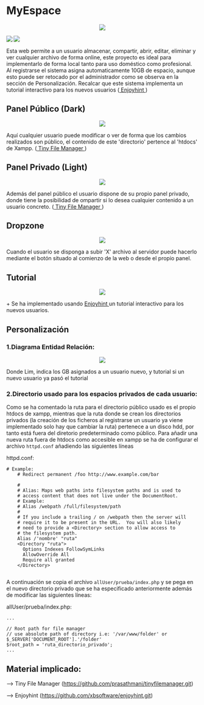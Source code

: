 # MyEspace
<p align="center"><img src="https://github.com/AcoranGonzalezMoray/MyDrive/blob/main/images/Home.png"></p>
<img align=left src="https://img.shields.io/badge/PHP-777BB4?style=for-the-badge&logo=php&logoColor=white"><img align=left src="https://img.shields.io/badge/HTML5-E34F26?style=for-the-badge&logo=html5&logoColor=white">
<p><br>

Esta web permite a un usuario almacenar, compartir, abrir, editar, eliminar y ver cualquier archivo de forma online, este proyecto es ideal para implementarlo de forma local tanto para uso doméstico como profesional. Al registrarse el sistema asigna automaticamente 10GB de espacio, aunque esto puede ser retocado por el administrador como se observa en la sección de Personalización. Recalcar que este sistema implementa un tutorial interactivo para los nuevos usuarios (<a href="https://github.com/AcoranGonzalezMoray/MyEspace#material-implicado"> Enjoyhint </a>)
</p>

## Panel Público (Dark)
<p align="center"><img src="https://github.com/AcoranGonzalezMoray/MyDrive/blob/main/images/Contenido_P.png"></p>

<p>
Aquí cualquier usuario puede modificar o ver de forma que los cambios realizados son público, el contenido de este  'directorio' pertence al 'htdocs' de Xampp. (<a href="https://github.com/AcoranGonzalezMoray/MyEspace#material-implicado"> Tiny File Manager </a>)
</p>

## Panel Privado (Light)
<p align="center"><img src="https://github.com/AcoranGonzalezMoray/MyDrive/blob/main/images/Contenido_PP.png"></p>

<p>
Además del panel público el usuario dispone de su propio panel privado, donde tiene la posibilidad de ompartir si lo desea cualquier contenido a un usuario concreto. (<a href="https://github.com/AcoranGonzalezMoray/MyEspace#material-implicado"> Tiny File Manager </a>)
</p>

## Dropzone
<p align="center"><img src="https://github.com/AcoranGonzalezMoray/MyDrive/blob/main/images/DropZone.png"></p>

<p>
Cuando el usuario se disponga a subir 'X' archivo al servidor puede hacerlo mediante el botón situado al comienzo de la web
o desde el propio panel.
</p>

## Tutorial 
<p align="center"><img src="https://github.com/AcoranGonzalezMoray/MyDrive/blob/main/images/Tutorial.png"></p>

<p>
 + Se ha implementado usando <a href="https://github.com/AcoranGonzalezMoray/MyEspace#material-implicado"> Enjoyhint </a> un tutorial interactivo para los nuevos usuarios.
</p>

## Personalización

### 1.Diagrama Entidad Relación:

<p align="center"><img src="https://github.com/AcoranGonzalezMoray/MyDrive/blob/main/images/Diagrama%20entidad%20relaci%C3%B3n.png"></p>
Donde Lim, indica los GB asignados a un usuario nuevo, y tutorial si un nuevo usuario ya pasó el tutorial
<br>

### 2.Directorio usado para los espacios privados de cada usuario:

Como se ha comentado la ruta para el directorio público usado es el propio htdocs de xampp, mientras que la ruta donde se crean los directorios privados (la creación de los ficheros al registrarse un usuario ya viene implementado solo hay que cambiar la ruta) pertenece a un disco hdd, por tanto está fuera del diretorio predeterminado como público. Para añadir una nueva ruta fuera de htdocs como accesible en xampp se ha de configurar el archivo  ```httpd.conf``` añadiendo las siguientes líneas

httpd.conf:
```
# Example:
    # Redirect permanent /foo http://www.example.com/bar

    #
    # Alias: Maps web paths into filesystem paths and is used to
    # access content that does not live under the DocumentRoot.
    # Example:
    # Alias /webpath /full/filesystem/path
    #
    # If you include a trailing / on /webpath then the server will
    # require it to be present in the URL.  You will also likely
    # need to provide a <Directory> section to allow access to
    # the filesystem path.
    Alias /'nombre' "ruta"
    <Directory "ruta">
      Options Indexes FollowSymLinks
      AllowOverride All
      Require all granted
    </Directory>
  
```

A continuación se copia el archivo ```allUser/prueba/index.php``` y se pega en el nuevo directorio privado que se ha especificado anteriormente además de modificar las siguientes líneas:

allUser/prueba/index.php:
```
...

// Root path for file manager
// use absolute path of directory i.e: '/var/www/folder' or $_SERVER['DOCUMENT_ROOT'].'/folder'
$root_path = 'ruta_directorio_privado';
...

```

## Material implicado:

--> Tiny File Manager (https://github.com/prasathmani/tinyfilemanager.git)


--> Enjoyhint (https://github.com/xbsoftware/enjoyhint.git)

